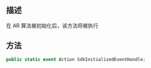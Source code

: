 ## 描述

在 AR 算法被初始化后，该方法将被执行

## 方法

```cs
public static event Action SdkInitializedEventHandle;
```
